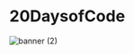 # 20DaysofCode

![banner (2)](https://user-images.githubusercontent.com/109837813/211256571-5005ad52-9fea-4edc-a5c9-cc060dc3a8ce.png)
